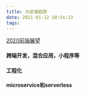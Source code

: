 ```yaml
---
title: 大前端趋势
date: 2021-01-12 10:54:13
tags:
---
```

[2020前端展望](https://juejin.cn/post/6908713513271689224)
#### 跨端开发，混合应用，小程序等

#### 工程化

#### microservice和serverless
